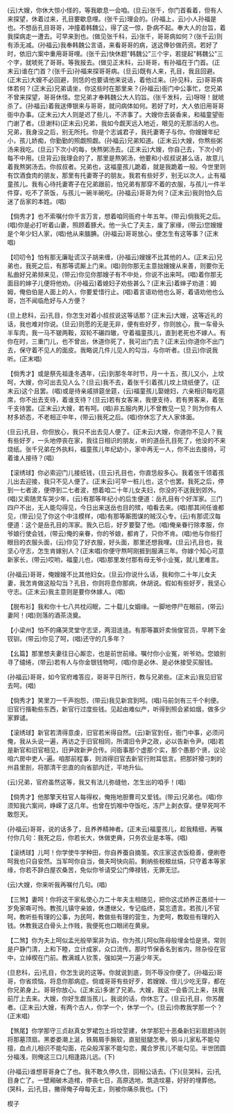 <!-- { "loadSidebar": true } -->
(云)大嫂，你休大惊小怪的，等我歇息一会咱。(旦云)张千，你门首看着，但有人来探望，休着过来，孔目要歇息哩。(张千云)理会的。(孙福上，云)小人孙福是也。不想岳孔目哥哥，冲撞着韩魏公，得了这一惊，卧病不起。奉大人的台旨，着我探病走一遭去。可早来到也。(做见张千科，云)张千，哥哥病如何？(张千云)则有添无减。(孙福云)我奉韩魏公言语，来看哥哥的病，送这俸钞做药资。若好了时，依旧六案中重用哥哥哩。(张千云)快休题"韩魏公"三个宇，若提起"韩魏公"三个字，就唬死了哥哥。等我报去。(做见正末科，云)哥哥，有孙福在于门首。(正末云)谁在门首？(张千云)孙福来探哥哥病。(旦云)既有人来，孔目，我且回避。(正末云)大嫂不必回避，则恁的也要请他来说话，着他过来。(孙见科，云)哥哥病体若何？(正末云)兄弟请坐，你这些时在那里来？(孙福云)衙门中公事忙，您兄弟不曾来探望，哥哥休怪。您兄弟才奉韩魏公大人钧旨。(张千发科，云)呀呀！就唬杀了。(孙福云)着我送俸银来与哥哥，就问病体如何。若好了时，大人依旧用哥哥衙中办事。(正末云)大人则是迟了些儿，不济事了。大嫂你去装香来，和福童望衙门谢了者。(旦谢科)(正末云)兄弟，我如今觑天远入地近，眼见的无那活的人也。兄弟，我身没之后，别无所托。你是个志诚君子，我托妻寄子与你。你嫂嫂年纪小，孩儿娇痴，你勤勤的照觑照觑。(孙福云)兄弟知道。(正末云)大嫂，你熬些粥汤来我吃。(旦云)下次小的每，快熬粥汤去。(正末云)大嫂，你自己去，下次小的每不中用。(旦背云)我理会的了，那里是熬粥汤，他要和小叔叔说甚么话，故意儿着我熬粥汤去。你叔叔者。兄弟也，这福童孩儿跪着，就是我跪着一般。今世里则有饮酒食肉的朋友，那里有托妻寄子的朋友。我若有些好歹，别无以次人，止有福童孩儿。我有心待托妻寄子在兄弟跟前，怕兄弟有那穿不着的衣服，与孩儿一件半件穿，吃不了茶饭，与孩儿一碗半碗吃。(孙福云)哥哥为何？(正末云)我则怕久后迷了岳家的本姓。(唱)

【倘秀才】也不索嘱付你千言万言，想着咱同衙府十年五年。(带云)倘我死之后。(唱)你是必打听着山妻，照顾着豚犬。他一头亡了夫主，废了家缘，(带云)您嫂嫂是个年少妇人家，(唱)他从来腼腆。(孙福云)哥哥放心，便怎生有这等事？(正末唱)

【叨叨令】怕有那无廉耻谎汉子胡来缠，(孙福云)嫂嫂不比其他的人。(正末云)兄弟也，我死之后，有那等谎厮上门来。(唱)则你那无主意拙嫂嫂从来善，则要你无私曲好兄弟频来见，(带云)你见你那嫂子有不中处，你说不出来呵。(唱)着你那无面目的婶子儿便将他劝。(孙福云)着媳妇子劝些甚么？(正末云)着婶子劝道：姆姆，俺伯伯是人面上的人，你要爱惜行止。(唱)着言语劝他也么哥，着语劝他也么哥，岂不闻临危好与人方便？

(旦上悲科，云)孔目，你怎生对着小叔叔说这等话那？(正末云)大嫂，这等近礼的话，我也难对你说。(旦云)则愿的无是无非，便有些好歹，你则放心，我一车骨头半车肉，我一马不皲两鞍，双轮不碾四辙，守着福童孩儿，直到老死也不嫁人。有你在时，三重门儿，也不曾出，休道你死了，我可出门去？(正末云)你道你不出门去，保守着不见人的面皮。我略说几件儿见人的勾当，与你听者。(旦云)你说我听。(正末唱)

【倘秀才】或是祭先祖逢冬遇年，(云)到那冬年时节，月一十五，孩儿又小，上坟呵，大嫂，你可出去见人么？(旦云)我不去，着张千引着孩儿坟上烧纸便了。(正末云)这个且罢。(唱)或是待亲戚排筵坐筵，(云)福童孩儿娶媳妇，六亲相识每吃筵席，你不出去支待，着谁支待？(旦云)若有女客来，我便支待，若有男客来，着张千支待罢。(正末云)大嫂，若有呵。(唱)非五服内男儿不曾教见一见？则为你有人材多娇态，不老相正中年，(带云)我死之后。(唱)你休忘了大人家体面。

(旦云)孔目，你但放心，我只不出去见人便了。(正未云)大嫂，你道你不见人？我有些好歹，一头地停丧在家，我往日相识的朋友，听的道岳孔目死了，他没的不来烧纸。张千兄弟在外执料，福童孩儿年纪幼小，家中再无一人，你不出去接待，可着谁人接待？(唱)

【滚绣球】你必索迎门儿接纸钱，(旦云)孔目也，你直恁般多心。我着张千领着孩儿出去迎接，我只不见人便了。(正末云)可早一桩儿也，这个也罢。我死之后，停到一七者波，便停到二七者波，想着咱二十年儿女夫妇，你没的不送我到郊外。(唱)又索随灵车哭少年，(云)有那等年纪小的后生便道：岳孔目有个好浑家。三门四户不出，无人能勾得见，今日出来送岳也目的殡，咱看去来。(唱)那其间任谁都见，(带云)见了你这个中注模样，(唱)有那等厮图谋的贼汉心专。(云)有那谎汉每便道：这个是岳孔目的浑家。我久已后，好歹要娶了他。(唱)俺亲眷行除孝服，你爷娘行使会钱，(带云)俺的亲眷，你的爷娘，都肯了，只你不肯。(唱)他与你些打眼目的衣服头面，(云)你见了好衣服，好头面，那里还想我哩。(旦云)孔目也，我坚心守志，怎生肯嫁别人？(正末唱)你便守熬呵刚捱到服满三年。你嫁个知心可意新家长，(带云)哎哟，福童儿也，(唱)那里发付那有母无爷小业冤，就儿里难言。

(孙福云)哥哥，俺嫂嫂不比其他妇女。(旦云)你说什么话，我和你二十年儿女夫妻，我怎肯做这般勾当？孔目，你则将息你那病，休胡说。假如有些好歹，我坚心守志。(正末云)我主意则是要你休嫁人。(唱)

【脱布衫】我和你十七八共枕闷眠，二十载儿女姻缘。一脚地停尸在眼前，(带云)妻阿！(唱)则落的酒茶浇奠。

【小梁州】怕不的痛哭灵堂守志坚，两泪涟涟。有那等赢奸卖俏俊官员，早聘下金钗钏，(带云)你见了呵，(唱)还守的几多年？

【幺篇】那里想夫妻往日心厮恋，也是前世前缘。嘱付你小业冤，听爷劝。您娘别寻了缱绻，(带云)若有人与你金银钱物呵，(唱)你是必休、是必休接受买服钱。

(孙福云)哥哥，如今官府难答应，哥哥平日所行，教与兄弟些。(正末云)我见旧官去呵。(唱)

【倘秀才】笑里刀一千声抱怨，(带云)我见新宫到呵。(唱)马前剑有三千个利便。旧官行揩勒些东西，新官行过度些钱。见起由难似产，听得到照会紧如烟，做多少家罪谴。

【滚绣球】新官若清得意虔，旧官若米得自然。(云)新官到任，衙门中事，必须问俺，我从头说一遍，再访之于旧官相同，所谓旧令尹之政，必以告新令尹。(唱)若是新官和旧官相见，旧尹政新尹合传。问衙事那个虚那个实，那个愚那个贤，议论咱六房中吏人-遍。咱那前程事，则消得旧官去新官行附耳低言。把那奸猾刁刺的州县里剖，将那清干忠直的向省部内迁，平地升仙。

(云)兄弟，官府虽然这等，我又有法儿弥缝他，怎生出的咱手！(唱)

【倘秀才】他那擎天柱官人每得权，俺拖地胆曹司又爱钱。(带云)兄弟也。(唱)你须知我六案间，峥嵘了这几年。也曾在饥喉中夺饭吃，冻尸上剥衣穿。便早死呵不敢怨天。

(孙福云)哥哥，说的话多了，且养养精神者。(正末云)福童孩儿，趁我精细，再嘱付你几句：我死之后，你若长大，休做吏典，只务农业是本等。(唱)

【滚绣球】儿呵！你学使牛学种田，你自养蚕自摘茧。农庄家这衣饭稳善，便刷卷呵我也只自安然。当军呵你自当，做夫呵快向前。剩纳些税粮丝绢，只守着本等家缘，你若不辞白屋农桑苦，免似你爷请受公门俸禄钱，无罪无愆。

(云)大嫂，你来听我再嘱付几句。(唱)

【三煞】妻呵！你将这干家私使心力二十年夫主相随见，把你这忒娇养正愚顽十一岁免家嘶可怜。教孩儿镇守亲娘，休遭继父，专记临终，莫忘遗言。若孩儿不官呵，教听些有理的公事，为民呵，教做些有理的营生，为吏呵，教取些有理的入钱。休教我这白骨头上作贱，我便死也口眼闭在黄泉。

【二煞】你为夫上呵似孟光般举案非为谄，你为孩儿呵似陈母般埋金恰是贤。常则是户静门清，上和下睦，立计成家，众口流传。那时节保香名到省内，除杂役在官中，立绰楔在门前。教满城人钦羡，强如哭一万遍少年天。

(旦悲科，云)孔目，你怎生说的这等。你就说到底，则不辱没你便了。(孙福云)哥哥，你省烦恼，将息你那病症。倘或哥哥有些好歹，若嫂嫂、侄儿少吃无穿，都在你兄弟身上。哥哥你放心。(正末云)多谢了兄弟。大嫂，我这一会昏沉上来，扶我前厅上去来。大嫂，你好生觑当孩儿，我说的话，你休忘了。(旦云)孔目，你苏醒者。(正末云)大嫂，有两个古人，你学一个，休学一个。(旦云)你教我学那一个？(正末唱)

【煞尾】你学那守三贞赵真女罗裙包土将坟茔建，休学那犯十恶桑新妇彩扇题诗则将那墓顶扇。黑娄娄潮上涎，铁屑屑手腕软，直挺挺腿怎拳。铜斗儿家私不能勾擅，血点儿相识不能勾面，花朵般浑家不能勾恋，魔合罗孩儿不能勾见。半世团圆分福浅，则俺这三口儿相逢路儿远。(下)

(孙福云)谁想哥哥身亡了也。我不敢久停久住，回相公话去。(下)(旦哭科，云)孔目身亡了。一壁厢破木造棺，停丧七日，高原选地，筑造坟墓，好好的埋葬他。(哭科，云)孔目，撇得俺子母每无主，则被你痛杀我也。(下)

楔子

